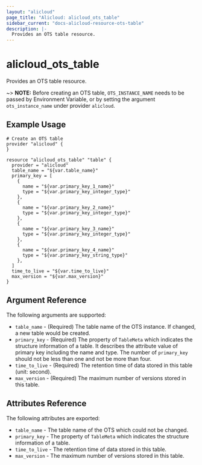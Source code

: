 ```yaml
---
layout: "alicloud"
page_title: "Alicloud: alicloud_ots_table"
sidebar_current: "docs-alicloud-resource-ots-table"
description: |-
  Provides an OTS table resource.
---
```


# alicloud\_ots_table

Provides an OTS table resource.

~> **NOTE:** Before creating an OTS table, `OTS_INSTANCE_NAME` needs to be passed by Environment Variable, or by setting the argument `ots_instance_name` under provider `alicloud`.

## Example Usage

```
# Create an OTS table
provider "alicloud" {
}

resource "alicloud_ots_table" "table" {
  provider = "alicloud"
  table_name = "${var.table_name}"
  primary_key = [
    {
      name = "${var.primary_key_1_name}"
      type = "${var.primary_key_integer_type}"
    },
    {
      name = "${var.primary_key_2_name}"
      type = "${var.primary_key_integer_type}"
    },
    {
      name = "${var.primary_key_3_name}"
      type = "${var.primary_key_integer_type}"
    },
    {
      name = "${var.primary_key_4_name}"
      type = "${var.primary_key_string_type}"
    },
  ]
  time_to_live = "${var.time_to_live}"
  max_version = "${var.max_version}"
}
```

## Argument Reference

The following arguments are supported:

* `table_name` - (Required) The table name of the OTS instance. If changed, a new table would be created.
* `primary_key` - (Required) The property of `TableMeta` which indicates the structure information of a table. It describes the attribute value of primary key including the name and type. The number of `primary_key` should not be less than one and not be more than four.
* `time_to_live` - (Required) The retention time of data stored in this table (unit: second).
* `max_version` - (Required) The maximum number of versions stored in this table.

## Attributes Reference

The following attributes are exported:

* `table_name` - The table name of the OTS which could not be changed.
* `primary_key` - The property of `TableMeta` which indicates the structure information of a table.
* `time_to_live` - The retention time of data stored in this table.
* `max_version` - The maximum number of versions stored in this table.
